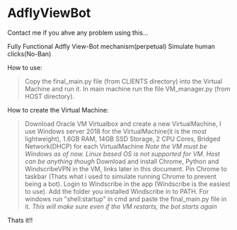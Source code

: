 # AdflyViewBot
Contact me if you ahve any problem using this...

Fully Functional Adfly View-Bot mechanism(perpetual)
Simulate human clicks(No-Ban)

How to use:

> Copy the final_main.py file (from CLIENTS directory) into the Virtual Machine and run it.
> In main machine run the file VM_manager.py (from HOST directory).



How to create the Virtual Machine:
> Download Oracle VM Virtualbox and create a new VirtualMachine, I use Windows server 2018 for the VirtualMachine(it is the most lightweight), 1.6GB RAM, 14GB SSD Storage, 2 CPU Cores, Bridged Network(DHCP) for each VirtualMachine
 *Note the VM must be Windows as of now. Linux based OS is not supported for VM. Host can be anything though*
> Download and install Chrome, Python and WindscribeVPN in the VM, links later in this document. Pin Chrome to taskbar (Thats what i used to simulate running Chrome to prevent being a bot). Login to Windscribe in the app (Windscribe is the easiest to use). Add the folder you installed Windscribe in to PATH. 
> For windows run "shell:startup" in cmd and paste the final_main.py file in it.
 *This will make sure even if the VM restarts, the bot starts again*


Thats it!!
